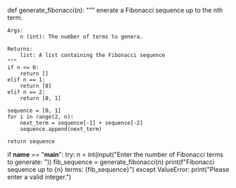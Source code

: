 def generate_fibonacci(n):
    """
    enerate a Fibonacci sequence up  to the nth term.
    
    Args:
        n (int): The number of terms to genera.
        
    Returns:
        list: A list containing the Fibonacci sequence
    """
    if n <= 0:
        return []
    elif n == 1:
        return [0]
    elif n == 2:
        return [0, 1]
    
    sequence = [0, 1]
    for i in range(2, n):
        next_term = sequence[-1] + sequence[-2]
        sequence.append(next_term)
    
    return sequence

if __name__ == "__main__":
    try:
        n = int(input("Enter the number of Fibonacci terms to generate: "))
        fib_sequence = generate_fibonacci(n)
        print(f"Fibonacci sequence up to {n} terms: {fib_sequence}")
    except ValueError:
        print("Please enter a valid integer.")
